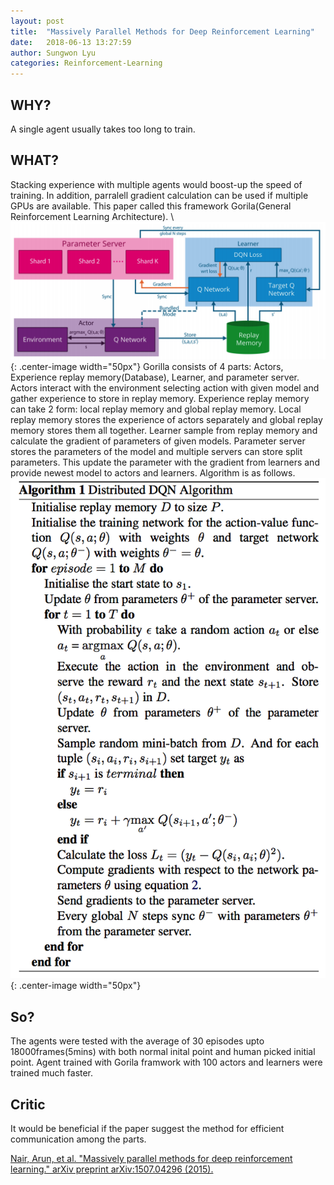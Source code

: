 ```yaml
---
layout: post
title:  "Massively Parallel Methods for Deep Reinforcement Learning"
date:   2018-06-13 13:27:59
author: Sungwon Lyu
categories: Reinforcement-Learning
---
```


## WHY? 
A single agent usually takes too long to train.

## WHAT?
Stacking experience with multiple agents would boost-up the speed of training. In addition, parralell gradient calculation can be used if multiple GPUs are available. This paper called this framework Gorila(General Reinforcement Learning Architecture). \\
![image](/assets/images/gorila1.png){: .center-image width="50px"}
Gorilla consists of 4 parts: Actors, Experience replay memory(Database), Learner, and parameter server. Actors interact with the environment selecting action with given model and gather experience to store in replay memory. Experience replay memory can take 2 form: local replay memory and global replay memory. Local replay memory stores the experience of actors separately and global replay memory stores them all together. Learner sample from replay memory and calculate the gradient of parameters of given models. Parameter server stores the parameters of the model and multiple servers can store split parameters. This update the parameter with the gradient from learners and provide newest model to actors and learners. Algorithm is as follows. 
![image](/assets/images/gorila2.png){: .center-image width="50px"}

## So?
The agents were tested with the average of 30 episodes upto 18000frames(5mins) with both normal inital point and human picked initial point. Agent trained with Gorila framwork with 100 actors and learners were trained much faster. 

## Critic
It would be beneficial if the paper suggest the method for efficient communication among the parts.

[Nair, Arun, et al. "Massively parallel methods for deep reinforcement learning." arXiv preprint arXiv:1507.04296 (2015).](https://arxiv.org/abs/1507.04296)